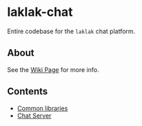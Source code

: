 # laklak-chat
Entire codebase for the `laklak` chat platform.

## About
See the [Wiki Page](https://github.com/devinim-istanbul/laklak-chat-server/wiki) for more info.

## Contents
- [Common libraries](./common)
- [Chat Server](./chat-server)
